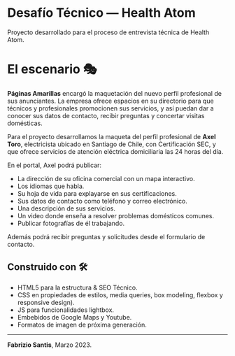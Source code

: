 # Desafío Técnico — Health Atom

Proyecto desarrollado para el proceso de entrevista técnica de Health Atom.

# El escenario 🎭
**Páginas Amarillas** encargó la maquetación del nuevo perfil profesional de sus anunciantes. La empresa ofrece espacios en su directorio para que técnicos y profesionales promocionen sus servicios, y así puedan dar a conocer sus datos de contacto, recibir preguntas y concertar visitas domésticas.

Para el proyecto desarrollamos la maqueta del perfil profesional de **Axel Toro**, electricista ubicado en Santiago de Chile, con Certificación SEC, y que ofrece servicios de atención eléctrica domiciliaria las 24 horas del día. 

En el portal, Axel podrá publicar:
* La dirección de su oficina comercial con un mapa interactivo.
* Los idiomas que habla.
* Su hoja de vida para explayarse en sus certificaciones.
* Sus datos de contacto como teléfono y correo electrónico.
* Una descripción de sus servicios.
* Un video donde enseña a resolver problemas domésticos comunes.
* Publicar fotografías de él trabajando.

Además podrá recibir preguntas y solicitudes desde el formulario de contacto.

## Construido con 🛠️
* HTML5 para la estructura & SEO Técnico.
* CSS en propiedades de estilos, media queries, box modeling, flexbox y responsive design).
* JS para funcionalidades lightbox.
* Embebidos de Google Maps y Youtube.
* Formatos de imagen de próxima generación.
---
**Fabrizio Santis**, Marzo 2023.
